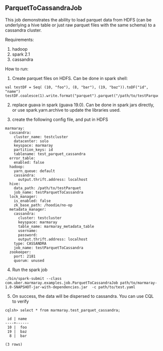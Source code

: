 ## ParquetToCassandraJob

This job demonstrates the ability to load parquet data from HDFS 
(can be underlying a hive table or just raw parquet files with the same schema) to a cassandra cluster.

Requirements:
1. hadoop
2. spark 2.1
3. cassandra 

How to run: 

1. Create parquet files on HDFS. Can be done in spark shell:
```
val testDF = Seq( (10, "foo"), (8, "bar"), (19, "baz")).toDF("id", "name")
testDF.coalesce(1).write.format("parquet").parquet("/path/to/testParquet")
```

2. replace guava in spark (guava 19.0). Can be done in spark jars directly, or use spark.yarn.archive to update the libraries used.

3. create the following config file, and put in HDFS
```
marmaray:
  cassandra:
    cluster_name: testcluster
    datacenter: solo
    keyspace: marmaray
    partition_keys: id
    tablename: test_parquet_cassandra
  error_table:
    enabled: false
  hadoop:
    yarn_queue: default
    cassandra:
      output.thrift.address: localhost
  hive:
    data_path: /path/to/testParquet
    job_name: testParquetToCassandra
  lock_manager:
    is_enabled: false
    zk_base_path: /hoodie/no-op
  metadata_manager:
    cassandra:
      cluster: testcluster
      keyspace: marmaray
      table_name: marmaray_metadata_table
      username:
      password:
      output.thrift.address: localhost
    type: CASSANDRA
    job_name: testParquetToCassandra
  zookeeper:
    port: 2181
    quorum: unused
```

4. Run the spark job
```
./bin/spark-submit --class com.uber.marmaray.examples.job.ParquetToCassandraJob path/to/marmaray-1.0-SNAPSHOT-jar-with-dependencies.jar  -c path/to/test.yaml
```

5. On success, the data will be dispersed to cassandra. You can use CQL to verify
```
cqlsh> select * from marmaray.test_parquet_cassandra;

 id | name
----+------
 10 |  foo
 19 |  baz
  8 |  bar

(3 rows)
```
